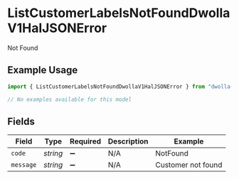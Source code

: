 # ListCustomerLabelsNotFoundDwollaV1HalJSONError

Not Found

## Example Usage

```typescript
import { ListCustomerLabelsNotFoundDwollaV1HalJSONError } from "dwolla-typescript/models/errors";

// No examples available for this model
```

## Fields

| Field              | Type               | Required           | Description        | Example            |
| ------------------ | ------------------ | ------------------ | ------------------ | ------------------ |
| `code`             | *string*           | :heavy_minus_sign: | N/A                | NotFound           |
| `message`          | *string*           | :heavy_minus_sign: | N/A                | Customer not found |